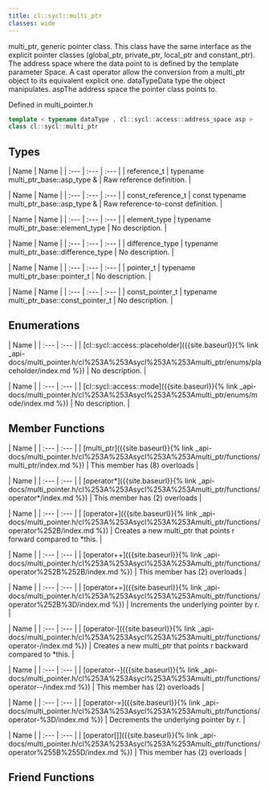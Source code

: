 ```yaml
---
title: cl::sycl::multi_ptr
classes: wide
---
```



multi_ptr, generic pointer class. This class have the same interface as the explicit pointer classes (global_ptr, private_ptr, local_ptr and constant_ptr). The address space where the data point to is defined by the template parameter Space. A cast operator allow the conversion from a multi_ptr object to its equivalent explicit one. dataTypeData type the object manipulates. aspThe address space the pointer class points to. 

Defined in multi_pointer.h

```cpp
template < typename dataType , cl::sycl::access::address_space asp >
class cl::sycl::multi_ptr
```

## Types

  | Name | Name |
| :--- | :--- | :--- |
| reference_t | typename multi_ptr_base::asp_type & | Raw reference definition.  |

  | Name | Name |
| :--- | :--- | :--- |
| const_reference_t | const typename multi_ptr_base::asp_type & | Raw reference-to-const definition.  |

  | Name | Name |
| :--- | :--- | :--- |
| element_type | typename multi_ptr_base::element_type | No description. |

  | Name | Name |
| :--- | :--- | :--- |
| difference_type | typename multi_ptr_base::difference_type | No description. |

  | Name | Name |
| :--- | :--- | :--- |
| pointer_t | typename multi_ptr_base::pointer_t | No description. |

  | Name | Name |
| :--- | :--- | :--- |
| const_pointer_t | typename multi_ptr_base::const_pointer_t | No description. |

## Enumerations

  | Name |
| :--- | :--- |
| [cl::sycl::access::placeholder]({{site.baseurl}}{% link _api-docs/multi_pointer.h/cl%253A%253Asycl%253A%253Amulti_ptr/enums/placeholder/index.md %}) | No description. |

  | Name |
| :--- | :--- |
| [cl::sycl::access::mode]({{site.baseurl}}{% link _api-docs/multi_pointer.h/cl%253A%253Asycl%253A%253Amulti_ptr/enums/mode/index.md %}) | No description. |

## Member Functions

  | Name |
| :--- | :--- |
| [multi\_ptr]({{site.baseurl}}{% link _api-docs/multi_pointer.h/cl%253A%253Asycl%253A%253Amulti_ptr/functions/multi_ptr/index.md %}) | This member has (8) overloads |

  | Name |
| :--- | :--- |
| [operator\*]({{site.baseurl}}{% link _api-docs/multi_pointer.h/cl%253A%253Asycl%253A%253Amulti_ptr/functions/operator*/index.md %}) | This member has (2) overloads |

  | Name |
| :--- | :--- |
| [operator+]({{site.baseurl}}{% link _api-docs/multi_pointer.h/cl%253A%253Asycl%253A%253Amulti_ptr/functions/operator%252B/index.md %}) | Creates a new multi_ptr that points r forward compared to *this.  |

  | Name |
| :--- | :--- |
| [operator++]({{site.baseurl}}{% link _api-docs/multi_pointer.h/cl%253A%253Asycl%253A%253Amulti_ptr/functions/operator%252B%252B/index.md %}) | This member has (2) overloads |

  | Name |
| :--- | :--- |
| [operator+=]({{site.baseurl}}{% link _api-docs/multi_pointer.h/cl%253A%253Asycl%253A%253Amulti_ptr/functions/operator%252B%3D/index.md %}) | Increments the underlying pointer by r.  |

  | Name |
| :--- | :--- |
| [operator-]({{site.baseurl}}{% link _api-docs/multi_pointer.h/cl%253A%253Asycl%253A%253Amulti_ptr/functions/operator-/index.md %}) | Creates a new multi_ptr that points r backward compared to *this.  |

  | Name |
| :--- | :--- |
| [operator--]({{site.baseurl}}{% link _api-docs/multi_pointer.h/cl%253A%253Asycl%253A%253Amulti_ptr/functions/operator--/index.md %}) | This member has (2) overloads |

  | Name |
| :--- | :--- |
| [operator-=]({{site.baseurl}}{% link _api-docs/multi_pointer.h/cl%253A%253Asycl%253A%253Amulti_ptr/functions/operator-%3D/index.md %}) | Decrements the underlying pointer by r.  |

  | Name |
| :--- | :--- |
| [operator[]]({{site.baseurl}}{% link _api-docs/multi_pointer.h/cl%253A%253Asycl%253A%253Amulti_ptr/functions/operator%255B%255D/index.md %}) | This member has (2) overloads |


## Friend Functions

